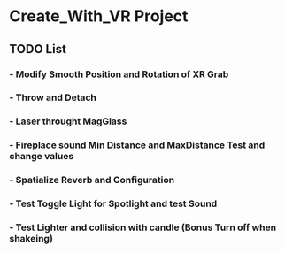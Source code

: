 # Create_With_VR Project

## TODO List

### - Modify Smooth Position and Rotation of XR Grab
### - Throw and Detach
### - Laser throught MagGlass
### - Fireplace sound Min Distance and MaxDistance Test and change values
### - Spatialize Reverb and Configuration
### - Test Toggle Light for Spotlight and test Sound
### - Test Lighter and collision with candle (Bonus Turn off when shakeing)